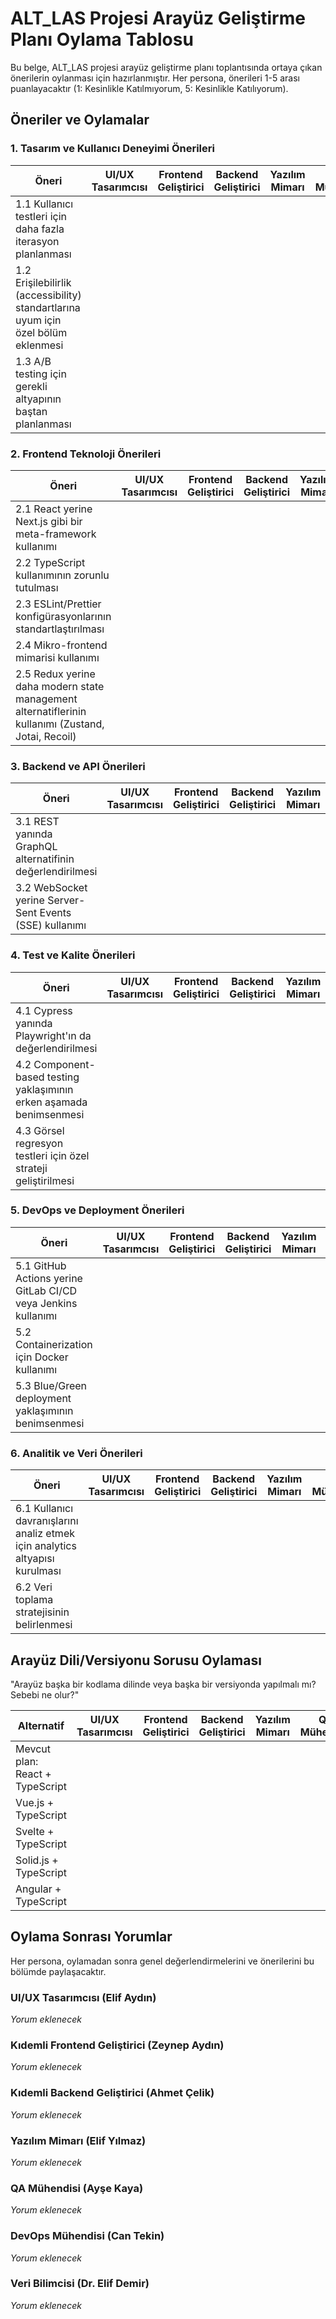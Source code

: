 # ALT_LAS Projesi Arayüz Geliştirme Planı Oylama Tablosu

Bu belge, ALT_LAS projesi arayüz geliştirme planı toplantısında ortaya çıkan önerilerin oylanması için hazırlanmıştır. Her persona, önerileri 1-5 arası puanlayacaktır (1: Kesinlikle Katılmıyorum, 5: Kesinlikle Katılıyorum).

## Öneriler ve Oylamalar

### 1. Tasarım ve Kullanıcı Deneyimi Önerileri

| Öneri | UI/UX Tasarımcısı | Frontend Geliştirici | Backend Geliştirici | Yazılım Mimarı | QA Mühendisi | DevOps Mühendisi | Veri Bilimcisi | Ortalama |
|-------|-------------------|----------------------|---------------------|----------------|--------------|------------------|----------------|----------|
| 1.1 Kullanıcı testleri için daha fazla iterasyon planlanması | | | | | | | | |
| 1.2 Erişilebilirlik (accessibility) standartlarına uyum için özel bölüm eklenmesi | | | | | | | | |
| 1.3 A/B testing için gerekli altyapının baştan planlanması | | | | | | | | |

### 2. Frontend Teknoloji Önerileri

| Öneri | UI/UX Tasarımcısı | Frontend Geliştirici | Backend Geliştirici | Yazılım Mimarı | QA Mühendisi | DevOps Mühendisi | Veri Bilimcisi | Ortalama |
|-------|-------------------|----------------------|---------------------|----------------|--------------|------------------|----------------|----------|
| 2.1 React yerine Next.js gibi bir meta-framework kullanımı | | | | | | | | |
| 2.2 TypeScript kullanımının zorunlu tutulması | | | | | | | | |
| 2.3 ESLint/Prettier konfigürasyonlarının standartlaştırılması | | | | | | | | |
| 2.4 Mikro-frontend mimarisi kullanımı | | | | | | | | |
| 2.5 Redux yerine daha modern state management alternatiflerinin kullanımı (Zustand, Jotai, Recoil) | | | | | | | | |

### 3. Backend ve API Önerileri

| Öneri | UI/UX Tasarımcısı | Frontend Geliştirici | Backend Geliştirici | Yazılım Mimarı | QA Mühendisi | DevOps Mühendisi | Veri Bilimcisi | Ortalama |
|-------|-------------------|----------------------|---------------------|----------------|--------------|------------------|----------------|----------|
| 3.1 REST yanında GraphQL alternatifinin değerlendirilmesi | | | | | | | | |
| 3.2 WebSocket yerine Server-Sent Events (SSE) kullanımı | | | | | | | | |

### 4. Test ve Kalite Önerileri

| Öneri | UI/UX Tasarımcısı | Frontend Geliştirici | Backend Geliştirici | Yazılım Mimarı | QA Mühendisi | DevOps Mühendisi | Veri Bilimcisi | Ortalama |
|-------|-------------------|----------------------|---------------------|----------------|--------------|------------------|----------------|----------|
| 4.1 Cypress yanında Playwright'ın da değerlendirilmesi | | | | | | | | |
| 4.2 Component-based testing yaklaşımının erken aşamada benimsenmesi | | | | | | | | |
| 4.3 Görsel regresyon testleri için özel strateji geliştirilmesi | | | | | | | | |

### 5. DevOps ve Deployment Önerileri

| Öneri | UI/UX Tasarımcısı | Frontend Geliştirici | Backend Geliştirici | Yazılım Mimarı | QA Mühendisi | DevOps Mühendisi | Veri Bilimcisi | Ortalama |
|-------|-------------------|----------------------|---------------------|----------------|--------------|------------------|----------------|----------|
| 5.1 GitHub Actions yerine GitLab CI/CD veya Jenkins kullanımı | | | | | | | | |
| 5.2 Containerization için Docker kullanımı | | | | | | | | |
| 5.3 Blue/Green deployment yaklaşımının benimsenmesi | | | | | | | | |

### 6. Analitik ve Veri Önerileri

| Öneri | UI/UX Tasarımcısı | Frontend Geliştirici | Backend Geliştirici | Yazılım Mimarı | QA Mühendisi | DevOps Mühendisi | Veri Bilimcisi | Ortalama |
|-------|-------------------|----------------------|---------------------|----------------|--------------|------------------|----------------|----------|
| 6.1 Kullanıcı davranışlarını analiz etmek için analytics altyapısı kurulması | | | | | | | | |
| 6.2 Veri toplama stratejisinin belirlenmesi | | | | | | | | |

## Arayüz Dili/Versiyonu Sorusu Oylaması

"Arayüz başka bir kodlama dilinde veya başka bir versiyonda yapılmalı mı? Sebebi ne olur?"

| Alternatif | UI/UX Tasarımcısı | Frontend Geliştirici | Backend Geliştirici | Yazılım Mimarı | QA Mühendisi | DevOps Mühendisi | Veri Bilimcisi | Ortalama |
|------------|-------------------|----------------------|---------------------|----------------|--------------|------------------|----------------|----------|
| Mevcut plan: React + TypeScript | | | | | | | | |
| Vue.js + TypeScript | | | | | | | | |
| Svelte + TypeScript | | | | | | | | |
| Solid.js + TypeScript | | | | | | | | |
| Angular + TypeScript | | | | | | | | |

## Oylama Sonrası Yorumlar

Her persona, oylamadan sonra genel değerlendirmelerini ve önerilerini bu bölümde paylaşacaktır.

### UI/UX Tasarımcısı (Elif Aydın)
*Yorum eklenecek*

### Kıdemli Frontend Geliştirici (Zeynep Aydın)
*Yorum eklenecek*

### Kıdemli Backend Geliştirici (Ahmet Çelik)
*Yorum eklenecek*

### Yazılım Mimarı (Elif Yılmaz)
*Yorum eklenecek*

### QA Mühendisi (Ayşe Kaya)
*Yorum eklenecek*

### DevOps Mühendisi (Can Tekin)
*Yorum eklenecek*

### Veri Bilimcisi (Dr. Elif Demir)
*Yorum eklenecek*
